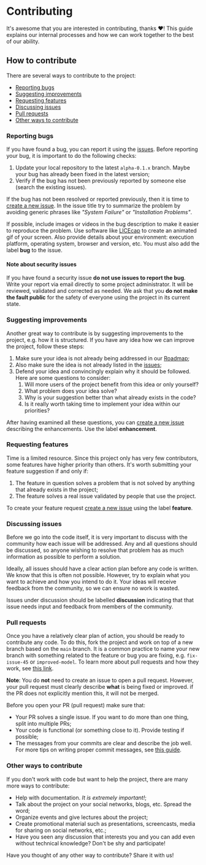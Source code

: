 # Contributing

It's awesome that you are interested in contributing, thanks ❤️! This guide explains our internal processes and how we
can work together to the best of our ability.

## How to contribute

There are several ways to contribute to the project:

- [Reporting bugs](#reporting-bugs)
- [Suggesting improvements](#suggesting-improvements)
- [Requesting features](#requesting-features)
- [Discussing issues](#discussing-issues)
- [Pull requests](#pull-requests)
- [Other ways to contribute](#other-ways-to-contribute)

### Reporting bugs

If you have found a bug, you can report it using the
[issues](https://github.com/gabrielchoong/template-nn/issues). Before
reporting your bug, it is important to do the following checks:

1. Update your local repository to the latest `alpha-0.1.x` branch. Maybe your bug has already been fixed in the latest
   version;
2. Verify if the bug has not been previously reported by someone else (search the existing issues).

If the bug has not been resolved or reported previously, then it is time
to [create a new issue](https://github.com/gabrielchoong/template-nn/issues/new). In the issue title try to summarize
the problem by avoiding generic phrases like *"System Failure"* or *"Installation Problems"*.

If possible, include images or videos in the bug description to make it easier to reproduce the problem. Use software
like
[LICEcap](https://www.cockos.com/licecap/) to create an animated gif of your screen. Also provide details about your
environment: execution platform, operating system, browser and version, etc. You must also add the label **bug** to the
issue.

#### Note about security issues

If you have found a security issue **do not use issues to report the
bug**. Write your report via email directly to some project administrator. It will be reviewed, validated and corrected
as needed.
We ask that you **do not make the fault public** for the safety of everyone using the project in its current state.

### Suggesting improvements

Another great way to contribute is by suggesting improvements to the project, e.g. how it is structured. If you have any
idea how we can improve the project, follow these steps:

1. Make sure your idea is not already being addressed in our [Roadmap](ROADMAP.md);
2. Also make sure the idea is not already listed in the [issues](https://github.com/gabrielchoong/template-nn/issues);
3. Defend your idea and convincingly explain why it should be
   followed. Here are some questions to consider:
    1. Will more users of the project benefit from this idea or only yourself?
    2. What problem does your idea solve?
    3. Why is your suggestion better than what already exists in the code?
    4. Is it really worth taking time to implement your idea within
       our priorities?

After having examined all these questions, you
can [create a new issue](https://github.com/gabrielchoong/template-nn/issues/new) describing the enhancements. Use the
label **enhancement**.

### Requesting features

Time is a limited resource. Since this project only has very few contributors, some features have higher priority than
others. It's worth submitting your feature suggestion if and only if:

1. The feature in question solves a problem that is not solved by anything that already exists in the project;
2. The feature solves a real issue validated by people that use the project.

To create your feature request [create a new issue](https://github.com/gabrielchoong/template-nn/issues/new) using the
label **feature**.

### Discussing issues

Before we go into the code itself, it is very important to discuss with the
community how each issue will be addressed. Any and all questions should be discussed, so anyone wishing to resolve that
problem has as much information as possible to perform a solution.

Ideally, all issues should have a clear action plan before any
code is written. We know that this is often not possible. However, try to explain what you want to achieve and how you
intend to do it. Your ideas will receive feedback from the community, so we can ensure no work is wasted.

Issues under discussion should be labelled **discussion** indicating that that issue needs input and feedback from
members of the community.

### Pull requests

Once you have a relatively clear plan of action, you should be ready to contribute any code. To do this, fork the
project and work on top of a new branch based on the `main` branch. It is a common practice to name your new branch with
something related to the feature or bug you are fixing, e.g. `fix-issue-45` or `improved-model`. To learn more about
pull requests and how they work,
see [this link](https://docs.github.com/en/pull-requests/collaborating-with-pull-requests/proposing-changes-to-your-work-with-pull-requests/about-pull-requests).

**Note**: You do **not** need to create an issue to open a pull request. However, your pull request must clearly
describe **what** is being fixed or improved. if the PR does not explicitly mention this, it will not be merged.

Before you open your PR (pull request) make sure that:

- Your PR solves a single issue. If you want to do more than one thing, split into multiple PRs;
- Your code is functional (or something close to it). Provide testing if possible;
- The messages from your commits are clear and describe the job well. For more tips on writing proper commit messages,
  see [this guide](https://chris.beams.io/posts/git-commit/).

### Other ways to contribute

If you don't work with code but want to help the project, there are many more ways to contribute:

- Help with documentation. *It is extremely important!*;
- Talk about the project on your social networks, blogs, etc. Spread the word;
- Organize events and give lectures about the project;
- Create promotional material such as presentations, screencasts, media for sharing on social networks, etc.;
- Have you seen any discussion that interests you and you can add even without technical knowledge? Don't be shy and
  participate!

Have you thought of any other way to contribute? Share it with us!
